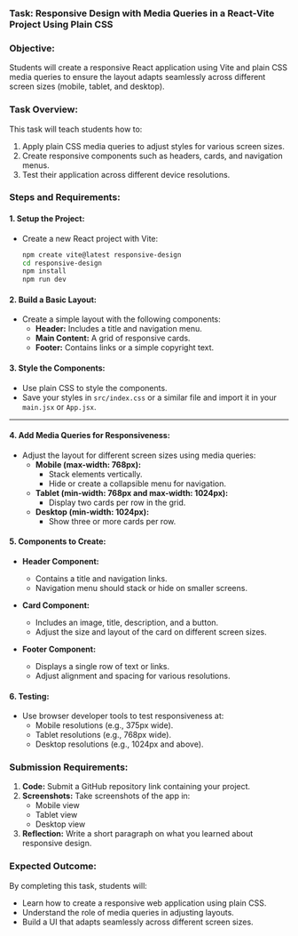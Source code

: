 ### **Task: Responsive Design with Media Queries in a React-Vite Project Using Plain CSS**

### **Objective:**
Students will create a responsive React application using Vite and plain CSS media queries to ensure the layout adapts seamlessly across different screen sizes (mobile, tablet, and desktop).

### **Task Overview:**
This task will teach students how to:
1. Apply plain CSS media queries to adjust styles for various screen sizes.
2. Create responsive components such as headers, cards, and navigation menus.
3. Test their application across different device resolutions.

### **Steps and Requirements:**

#### **1. Setup the Project:**
- Create a new React project with Vite:
  ```bash
  npm create vite@latest responsive-design
  cd responsive-design
  npm install
  npm run dev
  ```

#### **2. Build a Basic Layout:**
- Create a simple layout with the following components:
  - **Header:** Includes a title and navigation menu.
  - **Main Content:** A grid of responsive cards.
  - **Footer:** Contains links or a simple copyright text.

#### **3. Style the Components:**
- Use plain CSS to style the components.
- Save your styles in `src/index.css` or a similar file and import it in your `main.jsx` or `App.jsx`.

---

#### **4. Add Media Queries for Responsiveness:**
- Adjust the layout for different screen sizes using media queries:
  - **Mobile (max-width: 768px):**
    - Stack elements vertically.
    - Hide or create a collapsible menu for navigation.
  - **Tablet (min-width: 768px and max-width: 1024px):**
    - Display two cards per row in the grid.
  - **Desktop (min-width: 1024px):**
    - Show three or more cards per row.

#### **5. Components to Create:**
- **Header Component:**
  - Contains a title and navigation links.
  - Navigation menu should stack or hide on smaller screens.

- **Card Component:**
  - Includes an image, title, description, and a button.
  - Adjust the size and layout of the card on different screen sizes.

- **Footer Component:**
  - Displays a single row of text or links.
  - Adjust alignment and spacing for various resolutions.

#### **6. Testing:**
- Use browser developer tools to test responsiveness at:
  - Mobile resolutions (e.g., 375px wide).
  - Tablet resolutions (e.g., 768px wide).
  - Desktop resolutions (e.g., 1024px and above).

### **Submission Requirements:**
1. **Code:** Submit a GitHub repository link containing your project.
2. **Screenshots:** Take screenshots of the app in:
   - Mobile view
   - Tablet view
   - Desktop view
3. **Reflection:** Write a short paragraph on what you learned about responsive design.

### **Expected Outcome:**
By completing this task, students will:
- Learn how to create a responsive web application using plain CSS.
- Understand the role of media queries in adjusting layouts.
- Build a UI that adapts seamlessly across different screen sizes.